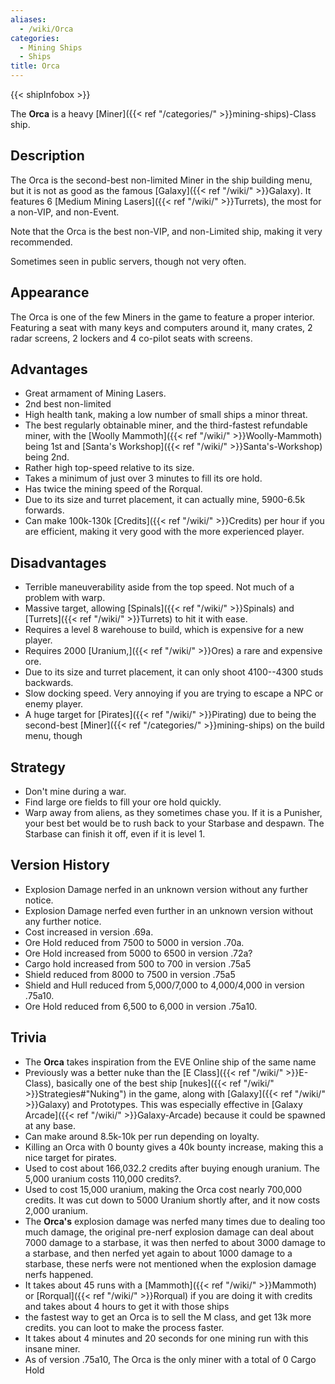 ```yaml
---
aliases:
  - /wiki/Orca
categories:
  - Mining Ships
  - Ships
title: Orca
---
```


{{< shipInfobox >}}

The **Orca** is a heavy [Miner]({{< ref "/categories/" >}}mining-ships)-Class ship.

## Description

The Orca is the second-best non-limited Miner in the ship building menu, but it is not as good as the famous [Galaxy]({{< ref "/wiki/" >}}Galaxy). It features 6 [Medium Mining Lasers]({{< ref "/wiki/" >}}Turrets), the most for a non-VIP, and non-Event.

Note that the Orca is the best non-VIP, and non-Limited ship, making it very recommended.

Sometimes seen in public servers, though not very often.

## Appearance

The Orca is one of the few Miners in the game to feature a proper interior. Featuring a seat with many keys and computers around it, many crates, 2 radar screens, 2 lockers and 4 co-pilot seats with screens.

## Advantages

- Great armament of Mining Lasers.
- 2nd best non-limited
- High health tank, making a low number of small ships a minor threat.
- The best regularly obtainable miner, and the third-fastest refundable miner, with the [Woolly Mammoth]({{< ref "/wiki/" >}}Woolly-Mammoth) being 1st and [Santa's Workshop]({{< ref "/wiki/" >}}Santa's-Workshop) being 2nd.
- Rather high top-speed relative to its size.
- Takes a minimum of just over 3 minutes to fill its ore hold.
- Has twice the mining speed of the Rorqual.
- Due to its size and turret placement, it can actually mine, 5900-6.5k forwards.
- Can make 100k-130k [Credits]({{< ref "/wiki/" >}}Credits) per hour if you are efficient, making it very good with the more experienced player.

## Disadvantages

- Terrible maneuverability aside from the top speed. Not much of a problem with warp.
- Massive target, allowing [Spinals]({{< ref "/wiki/" >}}Spinals) and [Turrets]({{< ref "/wiki/" >}}Turrets) to hit it with ease.
- Requires a level 8 warehouse to build, which is expensive for a new player.
- Requires 2000 [Uranium,]({{< ref "/wiki/" >}}Ores) a rare and expensive ore.
- Due to its size and turret placement, it can only shoot 4100--4300 studs backwards.
- Slow docking speed. Very annoying if you are trying to escape a NPC or enemy player.
- A huge target for [Pirates]({{< ref "/wiki/" >}}Pirating) due to being the second-best [Miner]({{< ref "/categories/" >}}mining-ships) on the build menu, though

## Strategy

- Don't mine during a war.
- Find large ore fields to fill your ore hold quickly.
- Warp away from aliens, as they sometimes chase you. If it is a Punisher, your best bet would be to rush back to your Starbase and despawn. The Starbase can finish it off, even if it is level 1.

## Version History

- Explosion Damage nerfed in an unknown version without any further notice.
- Explosion Damage nerfed even further in an unknown version without any further notice.
- Cost increased in version .69a.
- Ore Hold reduced from 7500 to 5000 in version .70a.
- Ore Hold increased from 5000 to 6500 in version .72a?
- Cargo hold increased from 500 to 700 in version .75a5
- Shield reduced from 8000 to 7500 in version .75a5
- Shield and Hull reduced from 5,000/7,000 to 4,000/4,000 in version .75a10.
- Ore Hold reduced from 6,500 to 6,000 in version .75a10.

## Trivia

- The **Orca** takes inspiration from the EVE Online ship of the same name
- Previously was a better nuke than the [E Class]({{< ref "/wiki/" >}}E-Class), basically one of the best ship [nukes]({{< ref "/wiki/" >}}Strategies#"Nuking") in the game, along with [Galaxy]({{< ref "/wiki/" >}}Galaxy) and Prototypes. This was especially effective in [Galaxy Arcade]({{< ref "/wiki/" >}}Galaxy-Arcade) because it could be spawned at any base.
- Can make around 8.5k-10k per run depending on loyalty.
- Killing an Orca with 0 bounty gives a 40k bounty increase, making this a nice target for pirates.
- Used to cost about 166,032.2 credits after buying enough uranium. The 5,000 uranium costs 110,000 credits?.
- Used to cost 15,000 uranium, making the Orca cost nearly 700,000 credits. It was cut down to 5000 Uranium shortly after, and it now costs 2,000 uranium.
- The **Orca's** explosion damage was nerfed many times due to dealing too much damage, the original pre-nerf explosion damage can deal about 7000 damage to a starbase, it was then nerfed to about 3000 damage to a starbase, and then nerfed yet again to about 1000 damage to a starbase, these nerfs were not mentioned when the explosion damage nerfs happened.
- It takes about 45 runs with a [Mammoth]({{< ref "/wiki/" >}}Mammoth) or [Rorqual]({{< ref "/wiki/" >}}Rorqual) if you are doing it with credits and takes about 4 hours to get it with those ships
- the fastest way to get an Orca is to sell the M class, and get 13k more credits. you can loot to make the process faster.
- It takes about 4 minutes and 20 seconds for one mining run with this insane miner.
- As of version .75a10, The Orca is the only miner with a total of 0 Cargo Hold
